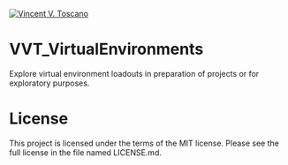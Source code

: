 [![Vincent V. Toscano](http://vflux.biz/assets/imgs/global/VincentVToscanoTM2015_300x300.png)](http://vflux.biz)

# VVT_VirtualEnvironments
Explore virtual environment loadouts in preparation of projects or for exploratory purposes.

# License  
This project is licensed under the terms of the MIT license. Please see the full license in the file named LICENSE.md.